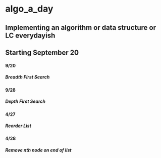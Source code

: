 # algo_a_day

## Implementing an algorithm or data structure or LC everydayish
## Starting September 20

#### 9/20
##### Breadth First Search

#### 9/28
##### Depth First Search

#### 4/27
##### Reorder List

#### 4/28
##### Remove nth node on end of list